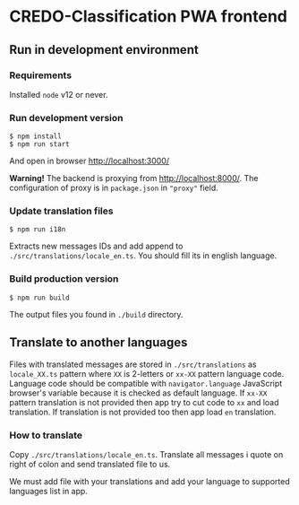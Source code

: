 # CREDO-Classification PWA frontend

## Run in development environment

### Requirements

Installed `node` v12 or never.

### Run development version

```shell script
$ npm install
$ npm run start
```

And open in browser [http://localhost:3000/](http://localhost:3000/)

**Warning!** The backend is proxying from [http://localhost:8000/](http://localhost:8000/).
The configuration of proxy is in `package.json` in `"proxy"` field.

### Update translation files

```shell script
$ npm run i18n
```

Extracts new messages IDs and add append to `./src/translations/locale_en.ts`. You should fill its in english language.



### Build production version

```shell script
$ npm run build
```

The output files you found in `./build` directory.

## Translate to another languages

Files with translated messages are stored in `./src/translations` as `locale_XX.ts` pattern where `XX` is 2-letters or `xx-XX` pattern language code.
Language code should be compatible with `navigator.language` JavaScript browser's variable because it is checked as default language.
If `xx-XX` pattern translation is not provided then app try to cut code to `xx` and load translation.
If translation is not provided too then app load `en` translation.

### How to translate

Copy `./src/translations/locale_en.ts`. Translate all messages i quote on right of colon and send translated file to us.

We must add file with your translations and add your language to supported languages list in app. 
